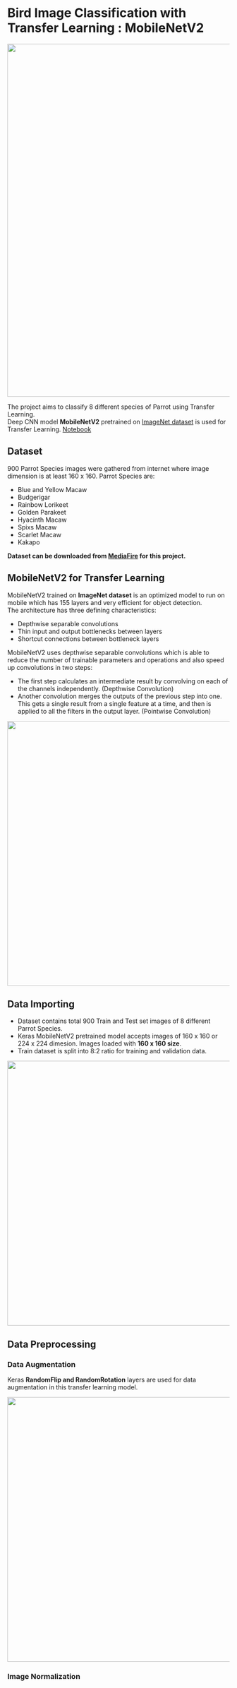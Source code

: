 # Bird Image Classification with Transfer Learning : MobileNetV2

<img src="https://github.com/ahsan-83/Machine-Learning-Projects/blob/main/Bird%20Image%20Classification%20with%20MobileNetV2/images/macaw.jpg" width="800"/>

The project aims to classify 8 different species of Parrot using Transfer Learning.<br/>
Deep CNN model **MobileNetV2** pretrained on [ImageNet dataset](https://www.image-net.org/index.php) is used for Transfer Learning. [Notebook](https://nbviewer.org/github/ahsan-83/Machine-Learning-Projects/blob/main/Bird%20Image%20Classification%20with%20MobileNetV2/notebook/Bird_Image_Classification_with_Transfer_Learning__MobileNetV2.ipynb)

## Dataset

900 Parrot Species images were gathered from internet where image dimension is at least 160 x 160. Parrot Species are:

- Blue and Yellow Macaw
- Budgerigar
- Rainbow Lorikeet
- Golden Parakeet
- Hyacinth Macaw
- Spixs Macaw
- Scarlet Macaw
- Kakapo

**Dataset can be downloaded from [MediaFire](https://www.mediafire.com/file/7kdc22maou64ffw/datasets.zip/file) for this project.**

## MobileNetV2 for Transfer Learning

MobileNetV2 trained on **ImageNet dataset** is an optimized model to run on mobile which has 155 layers and very efficient for object detection.<br/>
The architecture has three defining characteristics:

- Depthwise separable convolutions
- Thin input and output bottlenecks between layers
- Shortcut connections between bottleneck layers

MobileNetV2 uses depthwise separable convolutions which is able to reduce the number of trainable parameters and operations and also speed up convolutions in two steps:

- The first step calculates an intermediate result by convolving on each of the channels independently. (Depthwise Convolution)
- Another convolution merges the outputs of the previous step into one. This gets a single result from a single feature at a time, and then is applied to all the filters in the output layer. (Pointwise Convolution)

<img src="https://github.com/ahsan-83/Machine-Learning-Projects/blob/main/Bird%20Image%20Classification%20with%20MobileNetV2/images/mobilenetv2_architecture.png" width="600"/>

## Data Importing

- Dataset contains total 900 Train and Test set images of 8 different Parrot Species.
- Keras MobileNetV2 pretrained model accepts images of 160 x 160 or 224 x 224 dimesion. Images loaded with **160 x 160 size**.
- Train dataset is split into 8:2 ratio for training and validation data. 

<img src="https://github.com/ahsan-83/Machine-Learning-Projects/blob/main/Bird%20Image%20Classification%20with%20MobileNetV2/images/parrot_classes.png" width="600"/>

## Data Preprocessing

### Data Augmentation

Keras **RandomFlip and RandomRotation** layers are used for data augmentation in this transfer learning model.

<img src="https://github.com/ahsan-83/Machine-Learning-Projects/blob/main/Bird%20Image%20Classification%20with%20MobileNetV2/images/data_augmentation.png" width="600"/>

### Image Normalization

























